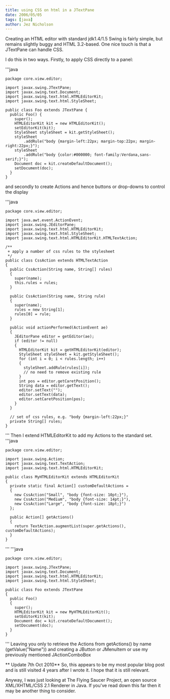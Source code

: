 ```yaml
---
title: using CSS on html in a JTextPane
date: 2006/05/05
tags: [java]
author: Jez Nicholson
---
```

Creating an HTML editor with standard jdk1.4/1.5 Swing is fairly simple, but remains slightly buggy and HTML 3.2-based. One nice touch is that a JTextPane can handle CSS.

I do this in two ways. Firstly, to apply CSS directly to a panel:

'''java

    package core.view.editor;
    
    import javax.swing.JTextPane;
    import javax.swing.text.Document;
    import javax.swing.text.html.HTMLEditorKit;
    import javax.swing.text.html.StyleSheet;
    
    public class Foo extends JTextPane {
      public Foo() {
        super();
        HTMLEditorKit kit = new HTMLEditorKit();
        setEditorKit(kit);
        StyleSheet styleSheet = kit.getStyleSheet();
        styleSheet
            .addRule("body {margin-left:22px; margin-top:22px; margin-right:22px;}");
        styleSheet
            .addRule("body {color:#000000; font-family:Verdana,sans-serif;}");
        Document doc = kit.createDefaultDocument();
        setDocument(doc);
      }
    }
and secondly to create Actions and hence buttons or drop-downs to control the display

'''java

    package core.view.editor;
    
    import java.awt.event.ActionEvent;
    import javax.swing.JEditorPane;
    import javax.swing.text.html.HTMLEditorKit;
    import javax.swing.text.html.StyleSheet;
    import javax.swing.text.html.HTMLEditorKit.HTMLTextAction;
    
    /**
     + apply a number of css rules to the stylesheet
     */
    public class CssAction extends HTMLTextAction
    {
      public CssAction(String name, String[] rules)
      {
        super(name);
        this.rules = rules;
      }
    
      public CssAction(String name, String rule)
      {
        super(name);
        rules = new String[1];
        rules[0] = rule;
      }
    
      public void actionPerformed(ActionEvent ae)
      {
        JEditorPane editor = getEditor(ae);
        if (editor != null)
        {
          HTMLEditorKit kit = getHTMLEditorKit(editor);
          StyleSheet styleSheet = kit.getStyleSheet();
          for (int i = 0; i < rules.length; i++)
          {
            styleSheet.addRule(rules[i]);
            // no need to remove existing rule
          }
          int pos = editor.getCaretPosition();
          String data = editor.getText();
          editor.setText("");
          editor.setText(data);
          editor.setCaretPosition(pos);
        }
      }
    
      // set of css rules, e.g. "body {margin-left:22px;}"
      private String[] rules;
    }
'''
Then I extend HTMLEditorKit to add my Actions to the standard set.
'''java

    package core.view.editor;
    
    import javax.swing.Action;
    import javax.swing.text.TextAction;
    import javax.swing.text.html.HTMLEditorKit;
    
    public class MyHTMLEditorKit extends HTMLEditorKit
    {
      private static final Action[] customDefaultActions =
      {
        new CssAction("Small", "body {font-size: 10pt;}"),
        new CssAction("Medium", "body {font-size: 14pt;}"),
        new CssAction("Large", "body {font-size: 18pt;}")
      };
        
      public Action[] getActions()
      {
        return TextAction.augmentList(super.getActions(), customDefaultActions);
      }
    }
'''
'''java
    
    package core.view.editor;
    
    import javax.swing.JTextPane;
    import javax.swing.text.Document;
    import javax.swing.text.html.HTMLEditorKit;
    import javax.swing.text.html.StyleSheet;
    
    public class Foo extends JTextPane
    {
      public Foo()
      {
        super();
        HTMLEditorKit kit = new MyHTMLEditorKit();
        setEditorKit(kit);
        Document doc = kit.createDefaultDocument();
        setDocument(doc);
      }
    }
'''
Leaving you only to retrieve the Actions from getActions() by name (getValue("Name")) and creating a JButton or JMenuItem or use my previously mentioned JActionComboBox

** Update 7th Oct 2010**
So, this appears to be my most popular blog post and is still visited 4 years after I wrote it. I hope that it is still relevant.

Anyway, I was just looking at The Flying Saucer Project, an open source XML/XHTML/CSS 2.1 Renderer in Java. If you've read down this far then it may be another thing to consider.